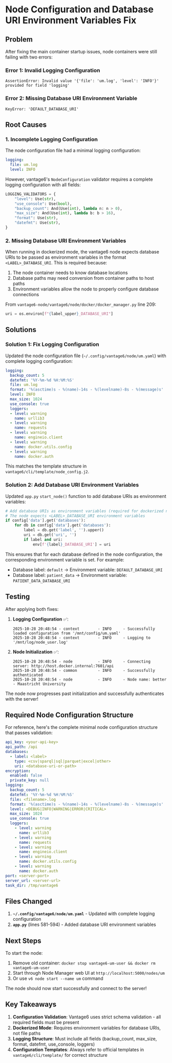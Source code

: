 # Node Configuration and Database URI Environment Variables Fix

## Problem

After fixing the main container startup issues, node containers were still failing with two errors:

### Error 1: Invalid Logging Configuration
```
AssertionError: Invalid value '{'file': 'um.log', 'level': 'INFO'}' provided for field 'logging'
```

### Error 2: Missing Database URI Environment Variable
```
KeyError: 'DEFAULT_DATABASE_URI'
```

## Root Causes

### 1. Incomplete Logging Configuration

The node configuration file had a minimal logging configuration:
```yaml
logging:
  file: um.log
  level: INFO
```

However, vantage6's `NodeConfiguration` validator requires a complete logging configuration with all fields:
```python
LOGGING_VALIDATORS = {
    "level": Use(str),
    "use_console": Use(bool),
    "backup_count": And(Use(int), lambda n: n > 0),
    "max_size": And(Use(int), lambda b: b > 16),
    "format": Use(str),
    "datefmt": Use(str),
}
```

### 2. Missing Database URI Environment Variables

When running in dockerized mode, the vantage6 node expects database URIs to be passed as environment variables in the format `<LABEL>_DATABASE_URI`. This is required because:

1. The node container needs to know database locations
2. Database paths may need conversion from container paths to host paths
3. Environment variables allow the node to properly configure database connections

From `vantage6-node/vantage6/node/docker/docker_manager.py` line 209:
```python
uri = os.environ[f"{label_upper}_DATABASE_URI"]
```

## Solutions

### Solution 1: Fix Logging Configuration

Updated the node configuration file (`~/.config/vantage6/node/um.yaml`) with complete logging configuration:

```yaml
logging:
  backup_count: 5
  datefmt: '%Y-%m-%d %H:%M:%S'
  file: um.log
  format: '%(asctime)s - %(name)-14s - %(levelname)-8s - %(message)s'
  level: INFO
  max_size: 1024
  use_console: true
  loggers:
  - level: warning
    name: urllib3
  - level: warning
    name: requests
  - level: warning
    name: engineio.client
  - level: warning
    name: docker.utils.config
  - level: warning
    name: docker.auth
```

This matches the template structure in `vantage6/cli/template/node_config.j2`.

### Solution 2: Add Database URI Environment Variables

Updated `app.py` `start_node()` function to add database URIs as environment variables:

```python
# Add database URIs as environment variables (required for dockerized nodes)
# The node expects <LABEL>_DATABASE_URI environment variables
if config['data'].get('databases'):
    for db in config['data'].get('databases'):
        label = db.get('label', '').upper()
        uri = db.get('uri', '')
        if label and uri:
            env[f'{label}_DATABASE_URI'] = uri
```

This ensures that for each database defined in the node configuration, the corresponding environment variable is set. For example:
- Database label: `default` → Environment variable: `DEFAULT_DATABASE_URI`
- Database label: `patient_data` → Environment variable: `PATIENT_DATA_DATABASE_URI`

## Testing

After applying both fixes:

1. **Logging Configuration** ✅:
   ```
   2025-10-28 20:48:54 - context        - INFO     - Successfully loaded configuration from '/mnt/config/um.yaml'
   2025-10-28 20:48:54 - context        - INFO     - Logging to '/mnt/log/node_user.log'
   ```

2. **Node Initialization** ✅:
   ```
   2025-10-28 20:48:54 - node           - INFO     - Connecting server: http://host.docker.internal:7601/api
   2025-10-28 20:48:54 - common         - INFO     - Successfully authenticated
   2025-10-28 20:48:54 - node           - INFO     - Node name: better - Maastricht University
   ```

The node now progresses past initialization and successfully authenticates with the server!

## Required Node Configuration Structure

For reference, here's the complete minimal node configuration structure that passes validation:

```yaml
api_key: <your-api-key>
api_path: /api
databases:
  - label: <label>
    type: <csv|sparql|sql|parquet|excel|other>
    uri: <database-uri-or-path>
encryption:
  enabled: false
  private_key: null
logging:
  backup_count: 5
  datefmt: '%Y-%m-%d %H:%M:%S'
  file: <filename>.log
  format: '%(asctime)s - %(name)-14s - %(levelname)-8s - %(message)s'
  level: <DEBUG|INFO|WARNING|ERROR|CRITICAL>
  max_size: 1024
  use_console: true
  loggers:
    - level: warning
      name: urllib3
    - level: warning
      name: requests
    - level: warning
      name: engineio.client
    - level: warning
      name: docker.utils.config
    - level: warning
      name: docker.auth
port: <server-port>
server_url: <server-url>
task_dir: /tmp/vantage6
```

## Files Changed

1. **`~/.config/vantage6/node/um.yaml`** - Updated with complete logging configuration
2. **`app.py`** (lines 581-594) - Added database URI environment variables

## Next Steps

To start the node:
1. Remove old container: `docker stop vantage6-um-user && docker rm vantage6-um-user`
2. Start through Node Manager web UI at `http://localhost:5000/nodes/um`
3. Or use `v6 node start --name um` command

The node should now start successfully and connect to the server!

## Key Takeaways

1. **Configuration Validation**: Vantage6 uses strict schema validation - all required fields must be present
2. **Dockerized Mode**: Requires environment variables for database URIs, not file paths
3. **Logging Structure**: Must include all fields (backup_count, max_size, format, datefmt, use_console, loggers)
4. **Configuration Templates**: Always refer to official templates in `vantage6/cli/template/` for correct structure
